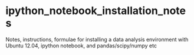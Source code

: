 ipython_notebook_installation_notes
===================================

Notes, instructions, formulae for installing a data analysis environment with Ubuntu 12.04, ipython notebook, and pandas/scipy/numpy etc
